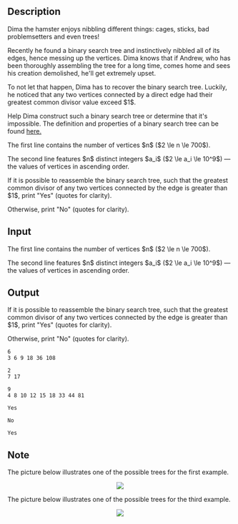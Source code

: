 ## Description

<div><p>Dima the hamster enjoys nibbling different things: cages, sticks, bad problemsetters and even trees!</p><p>Recently he found a binary search tree and instinctively nibbled all of its edges, hence messing up the vertices. Dima knows that if Andrew, who has been thoroughly assembling the tree for a long time, comes home and sees his creation demolished, he'll get extremely upset. </p><p>To not let that happen, Dima has to recover the binary search tree. Luckily, he noticed that any two vertices connected by a direct edge had their greatest common divisor value exceed $1$.</p><p>Help Dima construct such a <span class="tex-font-style-bf">binary search tree</span> or determine that it's impossible. The definition and properties of a binary search tree can be found <a href="https://en.wikipedia.org/wiki/Binary_search_tree">here.</a></p></div><div class="input-specification"><p>The first line contains the number of vertices $n$ ($2 \le n \le 700$).</p><p>The second line features $n$ distinct integers $a_i$ ($2 \le a_i \le 10^9$)&nbsp;— the values of vertices <span class="tex-font-style-bf">in ascending order</span>.</p></div><div class="output-specification"><p>If it is possible to reassemble the binary search tree, such that the greatest common divisor of any two vertices connected by the edge is greater than $1$, print "<span class="tex-font-style-tt">Yes</span>" (quotes for clarity).</p><p>Otherwise, print "<span class="tex-font-style-tt">No</span>" (quotes for clarity).</p></div>

## Input

<p>The first line contains the number of vertices $n$ ($2 \le n \le 700$).</p><p>The second line features $n$ distinct integers $a_i$ ($2 \le a_i \le 10^9$)&nbsp;— the values of vertices <span class="tex-font-style-bf">in ascending order</span>.</p>

## Output

<p>If it is possible to reassemble the binary search tree, such that the greatest common divisor of any two vertices connected by the edge is greater than $1$, print "<span class="tex-font-style-tt">Yes</span>" (quotes for clarity).</p><p>Otherwise, print "<span class="tex-font-style-tt">No</span>" (quotes for clarity).</p>





```input1
6
3 6 9 18 36 108

```




```input2
2
7 17

```




```input3
9
4 8 10 12 15 18 33 44 81

```




```output1
Yes

```




```output2
No

```




```output3
Yes

```



## Note

<p>The picture below illustrates one of the possible trees for the first example.</p><center> <img class="tex-graphics" src="file://tYIJJqgA.png" style="max-width: 100.0%;max-height: 100.0%;"> </center><p>The picture below illustrates one of the possible trees for the third example.</p><center> <img class="tex-graphics" src="file://HjaM2fYk.png" style="max-width: 100.0%;max-height: 100.0%;"> </center>
